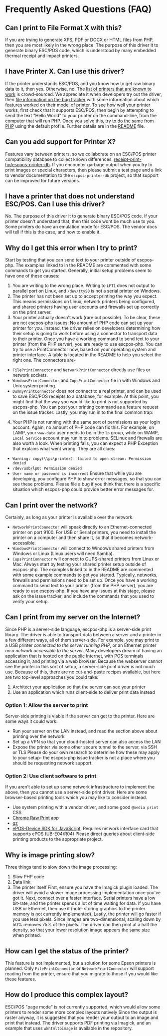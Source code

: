 # Frequently Asked Questions (FAQ)
## Can I print to File Format X with this?
If you are trying to generate XPS, PDF or DOCX or HTML files from PHP, then you are most likely in the wrong place.
The purpose of this driver it to generate binary ESC/POS code, which is understood by many embedded thermal receipt and impact printers.
## I have Printer X. Can I use this driver?
If the printer understands ESC/POS, and you know how to get raw binary data to it, then yes. Otherwise, no.
The [list of printers that are known to work](https://github.com/mike42/escpos-php/blob/development/README.md#printers) is crowd-sourced. We appreciate it when developers try out the driver, then [file information on the bug tracker](https://github.com/mike42/escpos-php/issues/new) with some information about which features worked on their model of printer.
To see how well your printer works, first check that it supports ESC/POS, then begin by attempting to send the text "Hello World" to your printer on the command-line, from the computer that will run PHP.
Once you solve this, [try to do the same from PHP](https://github.com/mike42/escpos-php/blob/development/README.md#basic-usage) using the default profile. Further details are in the [README](https://github.com/mike42/escpos-php/blob/development/README.md) file.
## Can you add support for Printer X?
Features vary between printers, so we collaborate on an ESC/POS printer compatibility database to collect known differences: [receipt-print-hq/escpos-printer-db](https://github.com/receipt-print-hq/escpos-printer-db).
If you encounter garbage output when you try to print images or special characters, then please submit a test page and a link to vendor documentation to the `escpos-printer-db` project, so that support can be improved for future versions.
## I have a printer that does not understand ESC/POS. Can I use this driver?
No. The purpose of this driver it to generate binary ESC/POS code. If your printer doesn't understand that, then this code wont be much use to you.
Some printers do have an emulation mode for ESC/POS. The vendor docs will tell if this is the case, and how to enable it.
## Why do I get this error when I try to print?
Start by testing that you can send text to your printer outside of escpos-php. The examples linked to in the README are commented with some commands to get you started.
Generally, initial setup problems seem to have one of these causes:
1. You are writing to the wrong place. Writing to `LPT1` does not output to parallel port on Linux, and `/dev/ttyS0` is not a serial printer on Windows.
2. The printer has not been set up to accept printing the way you expect. This means permissions on Linux, network printers being configured, and shared printers having user accounts and firewalls set up correctly on the print server.
3. Your printer actually doesn't work (rare but possible).
To be clear, these are not escpos-php issues: No amount of PHP code can set up your printer for you. Instead, the driver relies on developers determining how their setup is going to work before using a connector to transport data to their printer.
Once you have a working command to send text to your printer (from the PHP server), you are ready to use escpos-php. You can try to use a PrintConnector now, based on your operating system and printer interface. A table is located in the README to help you select the right one.
The connectors are-
- `FilePrintConnector` and `NetworkPrintConnector` directly use files or network sockets.
- `WindowsPrintConnector` and `CupsPrintConnector` tie in with Windows and Unix system printing.
- `DummyPrintConnector` does not connect to a real printer, and can be used to save ESC/POS receipts to a database, for example.
At this point, you might find that the way you would like to print is not supported by escpos-php. You can post your printing command as a feature request on the issue tracker.
Lastly, you may run in to the final common trap:
4. Your PHP is not running with the same sort of permissions as your login account. Again, no amount of PHP code can fix this. For example, on LAMP, your `www-data` user needs to be in the `lp` group, while on WAMP, `Local Service` account may run in to problems. SELinux and firewalls are also worth a look.
When printing fails, you can expect a PHP Exception that explains what went wrong. They are all clues:
- `Warning: copy(\\pc\printer): failed to open stream: Permission denied`
- `/dev/usb/lp0: Permission denied`
- `User name or password is incorrect`
Ensure that while you are developing, you configure PHP to show error messages, so that you can see these problems.
Please file a bug if you think that there is a specific situation which escpos-php could provide better error messages for.
## Can I print over the network?
Certainly, as long as your printer is available over the network.
- `NetworkPrintConnector` will speak directly to an Ethernet-connected printer on port 9100.
For USB or Serial printers, you need to install the printer on a computer and then share it, so that it becomes network-accessible.
- `WindowsPrintConnector` will connect to Windows shared printers from Windows or Linux (Linux users will need Samba).
- `CupsPrintConnector` will connect to CUPS-shared printers from Linux or Mac.
Always start by testing your shared printer setup outside of escpos-php. The examples linked to in the README are commented with some example commands to get you started. Typically, networks, firewalls and permissions need to be set up.
Once you have a working command to send text to your printer (from the PHP server), you are ready to use escpos-php.
If you have any issues at this stage, please ask on the issue tracker, and include the commands that you used to verify your setup.
## Can I print from my server on the Internet?
Since PHP is a server-side language, escpos-php is a server-side print library. The driver is able to transport data between a server and a printer in a few different ways, all of them server-side. For example, you may print to a USB printer *connected to the server running PHP*, or an Ethernet printer *on a network accessible to the server*.
Many developers dream of having an application that is hosted on the public Internet, with POS terminals accessing it, and printing via a web browser. Because the webserver cannot see the printer in this sort of setup, a server-side print driver is not much use.
Because of this, there are no cut-and-paste recipes available, but here are two top-level approaches you could take:
1. Architect your application so that the server can see your printer
2. Use an application which runs client-side to deliver print data instead
### Option 1: Allow the server to print
Server-side printing is viable if the server can get to the printer. Here are some ways it could work:
- Run your server on the LAN instead, and read the section above about printing over the network
- Set up a VPN so that your cloud-hosted server can also access the LAN
- Expose the printer via some other secure tunnel to the server, via SSH or TLS
Please do your own research to determine how these may apply to your setup- the escpos-php issue tracker is not a place where you should be requesting network support.
### Option 2: Use client software to print
If you aren't able to set up some network infrastructure to implement the above, then you cannot use a server-side print driver.
Here are some browser-based printing tools which you may like to consider instead.
- Use system printing with a vendor driver, and some good `@media print` CSS
- [Chrome Raw Print](https://github.com/receipt-print-hq/chrome-raw-print) app
- [qz](https://qz.io/)
- [ePOS-Device SDK for JavaScript](https://reference.epson-biz.com/modules/ref_epos_device_js_en/index.php?content_id=139). Requires network interface card that supports ePOS (UB-E04/R04)
Please direct queries about client-side printing products to the appropriate project.
## Why is image printing slow?
Three things tend to slow down the image processing:
1. Slow PHP code
2. Data link
3. The printer itself
First, ensure you have the Imagick plugin loaded. The driver will avoid a slower image processing implementation once you've got it.
Next, connect over a faster interface. Serial printers have a low bit-rate, and the printer spends a lot of time waiting for data. If you have USB or Ethernet, then use it (note: storing graphics to the printer memory is not currently implemented).
Lastly, the printer will go faster if you use less pixels. Since images are two-dimensional, scaling down by 50% removes 75% of the pixels. The driver can then print at a half the density, so that your lower resolution image appears the same size when printed.
## How can I get the status of the printer?
This feature is not implemented, but a solution for some Epson printers is planned.
Only `FilePrintConnector` or `NetworkPrintConnector` will support reading from the printer, ensure that you migrate to those if you would like these features.
## How do I produce this complex layout?
ESC/POS "page mode" is not currently supported, which would allow some printers to render some more complex layouts natively
Since the output is raster anyway, it is suggested that you render your output to an image and print that instead. The driver supports PDF printing via Imagick, and an example that uses `wkhtmltoimage` is available in the repository.
